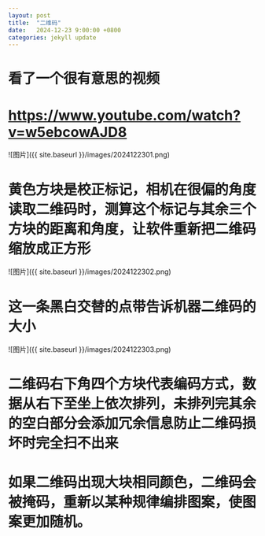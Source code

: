 ```yaml
---
layout: post
title:  "二维码"
date:   2024-12-23 9:00:00 +0800
categories: jekyll update
---
```


# 看了一个很有意思的视频

# https://www.youtube.com/watch?v=w5ebcowAJD8

![图片]({{ site.baseurl }}/images/2024122301.png)

# 黄色方块是校正标记，相机在很偏的角度读取二维码时，测算这个标记与其余三个方块的距离和角度，让软件重新把二维码缩放成正方形

![图片]({{ site.baseurl }}/images/2024122302.png)

# 这一条黑白交替的点带告诉机器二维码的大小

![图片]({{ site.baseurl }}/images/2024122303.png)

# 二维码右下角四个方块代表编码方式，数据从右下至坐上依次排列，未排列完其余的空白部分会添加冗余信息防止二维码损坏时完全扫不出来

# 如果二维码出现大块相同颜色，二维码会被掩码，重新以某种规律编排图案，使图案更加随机。
